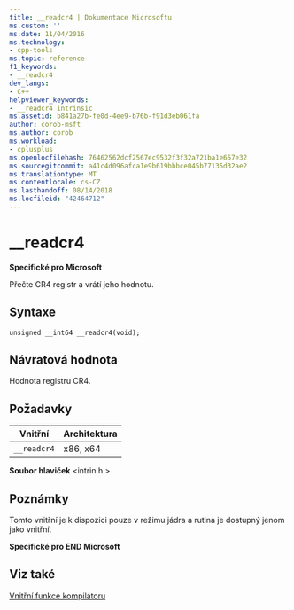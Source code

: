 ```yaml
---
title: __readcr4 | Dokumentace Microsoftu
ms.custom: ''
ms.date: 11/04/2016
ms.technology:
- cpp-tools
ms.topic: reference
f1_keywords:
- __readcr4
dev_langs:
- C++
helpviewer_keywords:
- __readcr4 intrinsic
ms.assetid: b841a27b-fe0d-4ee9-b76b-f91d3eb061fa
author: corob-msft
ms.author: corob
ms.workload:
- cplusplus
ms.openlocfilehash: 76462562dcf2567ec9532f3f32a721ba1e657e32
ms.sourcegitcommit: a41c4d096afca1e9b619bbbce045b77135d32ae2
ms.translationtype: MT
ms.contentlocale: cs-CZ
ms.lasthandoff: 08/14/2018
ms.locfileid: "42464712"
---
```

# <a name="readcr4"></a>__readcr4
**Specifické pro Microsoft**  
  
 Přečte CR4 registr a vrátí jeho hodnotu.  
  
## <a name="syntax"></a>Syntaxe  
  
```  
unsigned __int64 __readcr4(void);  
```  
  
## <a name="return-value"></a>Návratová hodnota  
 Hodnota registru CR4.  
  
## <a name="requirements"></a>Požadavky  
  
|Vnitřní|Architektura|  
|---------------|------------------|  
|`__readcr4`|x86, x64|  
  
 **Soubor hlaviček** \<intrin.h >  
  
## <a name="remarks"></a>Poznámky  
 Tomto vnitřní je k dispozici pouze v režimu jádra a rutina je dostupný jenom jako vnitřní.  
  
**Specifické pro END Microsoft**  
  
## <a name="see-also"></a>Viz také  
 [Vnitřní funkce kompilátoru](../intrinsics/compiler-intrinsics.md)